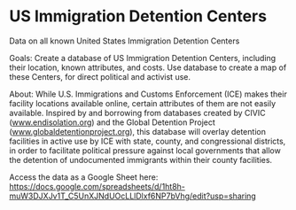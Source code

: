 # US Immigration Detention Centers
Data on all known United States Immigration Detention Centers

Goals: 
Create a database of US Immigration Detention Centers, including their location, known attributes, and costs.
Use database to create a map of these Centers, for direct political and activist use.

About:
While U.S. Immigrations and Customs Enforcement (ICE) makes their facility locations available online, certain attributes of them are not easily available. Inspired by and borrowing from databases created by CIVIC (www.endisolation.org) and the Global Detention Project (www.globaldetentionproject.org), this database will overlay detention facilities in active use by ICE with state, county, and congressional districts, in order to facilitate political pressure against local governments that allow the detention of undocumented immigrants within their county facilities.

Access the data as a Google Sheet here: https://docs.google.com/spreadsheets/d/1ht8h-muW3DJXJv1T_C5UnXJNdUOcLLlDlxf6NP7bVhg/edit?usp=sharing
